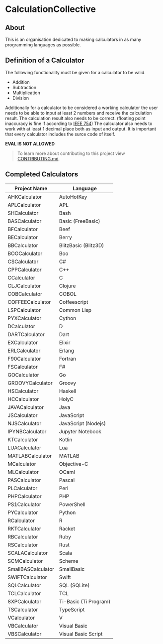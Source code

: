 # CalculationCollective

## About

This is an organisation dedicated to making calculators in as many programming languages as possible.

## Definition of a Calculator

The following functionality must be given for a calculator to be valid.

- Addition
- Subtraction
- Multiplication
- Division

Additionally for a calculator to be considered a working calculator the user needs to be able to input at least 2 numbers and receive the calculation result.
The calculation result also needs to be correct. (floating point inaccuracy is fine if according to [IEEE 754](https://en.wikipedia.org/wiki/IEEE_754)) The calculator also needs to work with at least 1 decimal place both as input and output. It is important that every calculator includes the surce code of itself.

**EVAL IS NOT ALLOWED**

> To learn more about contributing to this project view [CONTRIBUTING.md](https://github.com/CalculationCollective/.github/blob/main/CONTRIBUTING.md).

## Completed Calculators

| Project Name    | Language             |
|-----------------|----------------------|
| AHKCalculator   | AutoHotKey           |
| APLCalculator   | APL                  |
| SHCalculator    | Bash                 |
| BASCalculator   | Basic (FreeBasic)    |
| BFCalculator    | Beef                 |
| BECalculator    | Berry                |
| BBCalculator    | BlitzBasic (Blitz3D) |
| BOOCalculator   | Boo                  |
| CSCalculator    | C#                   |
| CPPCalculator   | C++                  |
| CCalculator     | C                    |
| CLJCalculator   | Clojure              |
| COBCalculator   | COBOL                |
| COFFEECalculator| Coffeescript         |
| LSPCalculator   | Common Lisp          |
| PYXCalculator   | Cython               |
| DCalculator     | D                    |
| DARTCalculator  | Dart                 |
| EXCalculator    | Elixir               |
| ERLCalculator   | Erlang               |
| F90Calculator   | Fortran              |
| FSCalculator    | F#                   |
| GOCalculator    | Go                   |
| GROOVYCalculator| Groovy               |
| HSCalculator    | Haskell              |
| HCCalculator    | HolyC                |
| JAVACalculator  | Java                 |
| JSCalculator    | JavaScript           |
| NJSCalculator   | JavaScript (Nodejs)  |
| IPYNBCalculator | Jupyter Notebook     |
| KTCalculator    | Kotlin               |
| LUACalculator   | Lua                  |
| MATLABCalculator| MATLAB               |
| MCalculator     | Objective-C          |
| MLCalculator    | OCaml                |
| PASCalculator   | Pascal               |
| PLCalculator    | Perl                 |
| PHPCalculator   | PHP                  |
| PS1Calculator   | PowerShell           |
| PYCalculator    | Python               |
| RCalculator     | R                    |
| RKTCalculator   | Racket               |
| RBCalculator    | Ruby                 |
| RSCalculator    | Rust                 |
| SCALACalculator | Scala                |
| SCMCalculator   | Scheme               |
| SmallBASCalculator | SmallBasic        |
| SWIFTCalculator | Swift                |
| SQLCalculator   | SQL (SQLite)         |
| TCLCalculator   | TCL                  |
| 8XPCalculator   | Ti-Basic (Ti Program)|
| TSCalculator    | TypeScript           |
| VCalculator     | V                    |
| VBCalculator    | Visual Basic         |
| VBSCalculator   | Visual Basic Script  |



 

